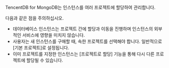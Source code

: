 TencentDB for MongoDB는 인스턴스를 여러 프로젝트에 할당하여 관리합니다.

다음과 같은 점을 주의하십시오.
- 데이터베이스 인스턴스는 프로젝트 간에 할당과 이동을 진행하며 인스턴스의 외부적인 서비스에 영향을 미치지 않습니다.
- 사용자는 새 인스턴스를 구매할 때, 속한 프로젝트를 선택해야 합니다. 일반적으로 [기본 프로젝트]로 설정됩니다.
- 이미 프로젝트를 지정한 인스턴스는 [프로젝트로 할당] 기능을 통해 다시 다른 프로젝트에 할당될 수 있습니다.
